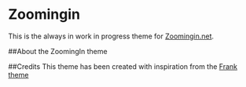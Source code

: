 Zoomingin
=========

This is the always in work in progress theme for [Zoomingin.net][zoom].

##About the ZoomingIn theme


##Credits
This theme has been created with inspiration from the [Frank theme][frank]

[zoom]: http://www.zoomingin.net
[frank]: https://github.com/somerandomdude/Frank